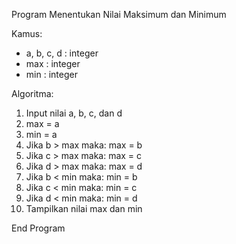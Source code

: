 Program Menentukan Nilai Maksimum dan Minimum

Kamus:
- a, b, c, d : integer
- max : integer
- min : integer

Algoritma:
1. Input nilai a, b, c, dan d
2. max = a
3. min = a
4. Jika b > max maka:
    max = b
5. Jika c > max maka:
    max = c
6. Jika d > max maka:
    max = d
7. Jika b < min maka:
    min = b
8. Jika c < min maka:
    min = c
9. Jika d < min maka:
    min = d
10. Tampilkan nilai max dan min

End Program
